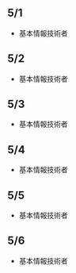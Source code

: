 ## 5/1<br>
   - 基本情報技術者

## 5/2<br>
   - 基本情報技術者

## 5/3<br>
   - 基本情報技術者

## 5/4<br>
   - 基本情報技術者

## 5/5<br>
   - 基本情報技術者

## 5/6<br>
   - 基本情報技術者

